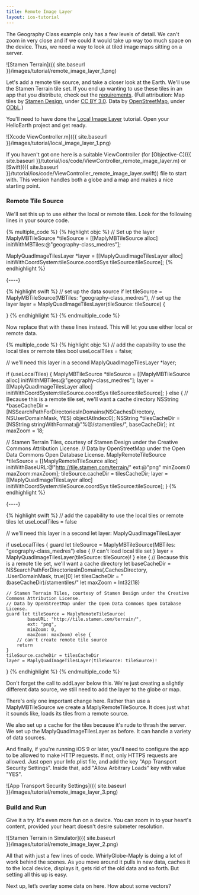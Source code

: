 ```yaml
---
title: Remote Image Layer
layout: ios-tutorial
---
```


The Geography Class example only has a few levels of detail.  We can't zoom in very close and if we could it would take up way too much space on the device.  Thus, we need a way to look at tiled image maps sitting on a server.

![Stamen Terrain]({{ site.baseurl }}/images/tutorial/remote_image_layer_1.png)

Let's add a remote tile source, and take a closer look at the Earth. We'll use the Stamen Terrain tile set. If you end up wanting to use these tiles in an app that you distribute, check out the [requirements](http://maps.stamen.com/#terrain). (Full attribution: Map tiles by [Stamen Design](http://stamen.com/), under [CC BY 3.0](http://creativecommons.org/licenses/by/3.0). Data by [OpenStreetMap](http://openstreetmap.org/), under [ODbL](http://www.openstreetmap.org/copyright).)

You'll need to have done the [Local Image Layer](local_image_tiles.html) tutorial.  Open your HelloEarth project and get ready.

![Xcode ViewController.m]({{ site.baseurl }}/images/tutorial/local_image_layer_1.png)

If you haven't got one here is a suitable ViewController (for [Objective-C]({{ site.baseurl }}/tutorial/ios/code/ViewController_remote_image_layer.m) or [Swift]({{ site.baseurl }}/tutorial/ios/code/ViewController_remote_image_layer.swift)) file to start with.  This version handles both a globe and a map and makes a nice starting point.

### Remote Tile Source

We'll set this up to use either the local or remote tiles. Look for the following lines in your source code.

{% multiple_code %}
  {% highlight objc %}
// Set up the layer
MaplyMBTileSource *tileSource = 
    [[MaplyMBTileSource alloc] initWithMBTiles:@"geography-­class_medres"];

MaplyQuadImageTilesLayer *layer = 
    [[MaplyQuadImageTilesLayer alloc] initWithCoordSystem:tileSource.coordSys 
                                      tileSource:tileSource];
  {% endhighlight %}

  {----}

  {% highlight swift %}
// set up the data source
if let tileSource = MaplyMBTileSource(MBTiles: "geography-class_medres"),
        // set up the layer
        layer = MaplyQuadImageTilesLayer(tileSource: tileSource) {

}
  {% endhighlight %}
{% endmultiple_code %}


Now replace that with these lines instead.  This will let you use either local or remote data.

{% multiple_code %}
  {% highlight objc %}
// add the capability to use the local tiles or remote tiles
bool useLocalTiles = false;

// we'll need this layer in a second
MaplyQuadImageTilesLayer *layer;

if (useLocalTiles)
{
  MaplyMBTileSource *tileSource = 
        [[MaplyMBTileSource alloc] initWithMBTiles:@"geography­-class_medres"];
  layer = [[MaplyQuadImageTilesLayer alloc] 
                initWithCoordSystem:tileSource.coordSys tileSource:tileSource];
} else {
  // Because this is a remote tile set, we'll want a cache directory
  NSString *baseCacheDir = 
    [NSSearchPathForDirectoriesInDomains(NSCachesDirectory, NSUserDomainMask, YES) 
            objectAtIndex:0];
  NSString *tilesCacheDir = [NSString stringWithFormat:@"%@/stamentiles/",
                                                baseCacheDir];
  int maxZoom = 18;

  // Stamen Terrain Tiles, courtesy of Stamen Design under the Creative Commons Attribution License.
  // Data by OpenStreetMap under the Open Data Commons Open Database License.
  MaplyRemoteTileSource *tileSource = 
    [[MaplyRemoteTileSource alloc] 
            initWithBaseURL:@"http://tile.stamen.com/terrain/" 
            ext:@"png" minZoom:0 maxZoom:maxZoom];
  tileSource.cacheDir = tilesCacheDir;
  layer = [[MaplyQuadImageTilesLayer alloc] 
            initWithCoordSystem:tileSource.coordSys tileSource:tileSource];
}
  {% endhighlight %}

  {----}

  {% highlight swift %}
// add the capability to use the local tiles or remote tiles
let useLocalTiles = false

// we'll need this layer in a second
let layer: MaplyQuadImageTilesLayer

if useLocalTiles {
    guard let tileSource = MaplyMBTileSource(MBTiles: "geography-class_medres") else {
        // can't load local tile set
    }
    layer = MaplyQuadImageTilesLayer(tileSource: tileSource)!
}
else {
    // Because this is a remote tile set, we'll want a cache directory
    let baseCacheDir = NSSearchPathForDirectoriesInDomains(.CachesDirectory, .UserDomainMask, true)[0]
    let tilesCacheDir = "\(baseCacheDir)/stamentiles/"
    let maxZoom = Int32(18)

    // Stamen Terrain Tiles, courtesy of Stamen Design under the Creative Commons Attribution License.
    // Data by OpenStreetMap under the Open Data Commons Open Database License.
    guard let tileSource = MaplyRemoteTileSource(
            baseURL: "http://tile.stamen.com/terrain/",
            ext: "png",
            minZoom: 0, 
            maxZoom: maxZoom) else {
        // can't create remote tile source
        return
    }
    tileSource.cacheDir = tilesCacheDir
    layer = MaplyQuadImageTilesLayer(tileSource: tileSource)!
}
  {% endhighlight %}
{% endmultiple_code %}

Don't forget the call to addLayer below this.  We're just creating a slightly different data source, we still need to add the layer to the globe or map.

There's only one important change here.  Rather than use a MaplyMBTileSource we create a MaplyRemoteTileSource.  It does just what it sounds like, loads its tiles from a remote source.

We also set up a cache for the tiles because it's rude to thrash the server.  We set up the MaplyQuadImageTilesLayer as before.  It can handle a variety of data sources.

And finally, if you're running iOS 9 or later, you'll need to configure the app to be allowed to make HTTP requests. If not, only HTTPS requests are allowed. Just open your Info.plist file, and add the key "App Transport Security Settings". Inside that, add "Allow Arbitrary Loads" key with value "YES".

![App Transport Security Settings]({{ site.baseurl }}/images/tutorial/remote_image_layer_3.png)


### Build and Run

Give it a try.  It's even more fun on a device. You can zoom in to your heart's content, provided your heart doesn't desire sub­meter resolution.

![Stamen Terrain in Simulator]({{ site.baseurl }}/images/tutorial/remote_image_layer_2.png)

All that with just a few lines of code.  WhirlyGlobe-Maply is doing a lot of work behind the scenes.  As you move around it pulls in new data, caches it to the local device, displays it, gets rid of the old data and so forth.  But setting all this up is easy.

Next up, let’s overlay some data on here.  How about some vectors?
